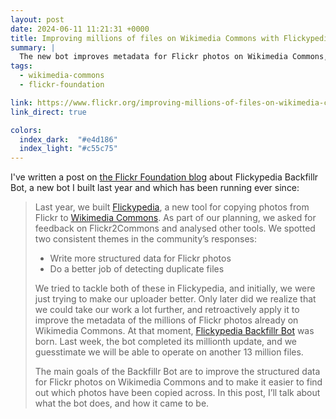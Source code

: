 ```yaml
---
layout: post
date: 2024-06-11 11:21:31 +0000
title: Improving millions of files on Wikimedia Commons with Flickypedia Backfillr Bot
summary: |
  The new bot improves metadata for Flickr photos on Wikimedia Commons, and makes it easier to find out which photos have been copied across.
tags:
  - wikimedia-commons
  - flickr-foundation

link: https://www.flickr.org/improving-millions-of-files-on-wikimedia-commons-with-flickypedia-backfillr-bot/
link_direct: true

colors:
  index_dark:  "#e4d186"
  index_light: "#c55c75"
---
```

I've written a post on [the Flickr Foundation blog](https://www.flickr.org/improving-millions-of-files-on-wikimedia-commons-with-flickypedia-backfillr-bot/) about Flickypedia Backfillr Bot, a new bot I built last year and which has been running ever since:

> Last year, we built [Flickypedia], a new tool for copying photos from Flickr to [Wikimedia Commons]. As part of our planning, we asked for feedback on Flickr2Commons and analysed other tools. We spotted two consistent themes in the community’s responses:
>
> * Write more structured data for Flickr photos
> * Do a better job of detecting duplicate files
>
> We tried to tackle both of these in Flickypedia, and initially, we were just trying to make our uploader better. Only later did we realize that we could take our work a lot further, and retroactively apply it to improve the metadata of the millions of Flickr photos already on Wikimedia Commons. At that moment, [Flickypedia Backfillr Bot] was born. Last week, the bot completed its millionth update, and we guesstimate we will be able to operate on another 13 million files.
>
> The main goals of the Backfillr Bot are to improve the structured data for Flickr photos on Wikimedia Commons and to make it easier to find out which photos have been copied across. In this post, I’ll talk about what the bot does, and how it came to be.


[Flickypedia]: https://www.flickr.org/tools/flickypedia/
[Wikimedia Commons]: https://commons.wikimedia.org/wiki/Main_Page
[Flickypedia Backfillr Bot]: https://commons.wikimedia.org/wiki/User:FlickypediaBackfillrBot
